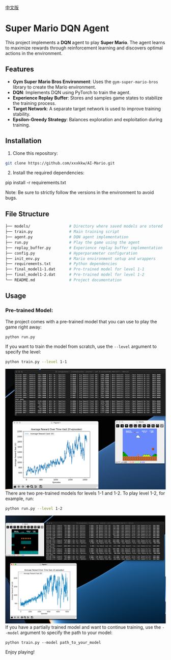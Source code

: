 [中文版](README.md)
# Super Mario DQN Agent

This project implements a **DQN** agent to play **Super Mario**. The agent learns to maximize rewards through reinforcement learning and discovers optimal actions in the environment.

## Features
- **Gym Super Mario Bros Environment**: Uses the `gym-super-mario-bros` library to create the Mario environment.
- **DQN**: Implements DQN using PyTorch to train the agent.
- **Experience Replay Buffer**: Stores and samples game states to stabilize the training process.
- **Target Network**: A separate target network is used to improve training stability.
- **Epsilon-Greedy Strategy**: Balances exploration and exploitation during training.

## Installation

1. Clone this repository:
```bash
git clone https://github.com/xxxkkw/AI-Mario.git
```
2. Install the required dependencies:

pip install -r requirements.txt

Note: Be sure to strictly follow the versions in the environment to avoid bugs.
## File Structure
```bash
├── models/                 # Directory where saved models are stored
├── train.py                # Main training script
├── agent.py                # DQN agent implementation
├── run.py                  # Play the game using the agent
├── replay_buffer.py        # Experience replay buffer implementation
├── config.py               # Hyperparameter configuration
├── init_env.py             # Mario environment setup and wrappers
├── requirements.txt        # Python dependencies
├── final_model1-1.dat      # Pre-trained model for level 1-1
├── final_model1-2.dat      # Pre-trained model for level 1-2
└── README.md               # Project documentation
```
## Usage
### Pre-trained Model:
The project comes with a pre-trained model that you can use to play the game right away:
```bash
python run.py
```
If you want to train the model from scratch, use the `--level` argument to specify the level:
```bash
python train.py --level 1-1
```
![sample picture](./images/Level_1-1.PNG)
There are two pre-trained models for levels 1-1 and 1-2. To play level 1-2, for example, run:
```bash
python run.py --level 1-2
```
![sample picture](./images/Level_1-2.PNG)
If you have a partially trained model and want to continue training, use the `--model` argument to specify the path to your model:
```
python train.py --model path_to_your_model
```
Enjoy playing!



